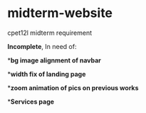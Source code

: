 # midterm-website
cpet12l midterm requirement

<strong>Incomplete</strong>, In need of:

*<strong>bg image alignment of navbar</strong>

*<strong>width fix of landing page</strong>

*<strong>zoom animation of pics on previous works</strong>

*<strong>Services page</strong>
